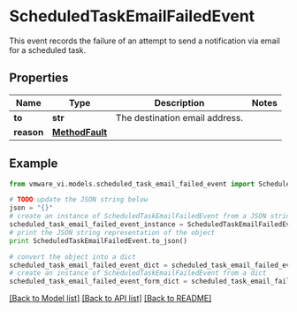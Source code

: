# ScheduledTaskEmailFailedEvent

This event records the failure of an attempt to send a notification via email for a scheduled task. 

## Properties
Name | Type | Description | Notes
------------ | ------------- | ------------- | -------------
**to** | **str** | The destination email address.  | 
**reason** | [**MethodFault**](MethodFault.md) |  | 

## Example

```python
from vmware_vi.models.scheduled_task_email_failed_event import ScheduledTaskEmailFailedEvent

# TODO update the JSON string below
json = "{}"
# create an instance of ScheduledTaskEmailFailedEvent from a JSON string
scheduled_task_email_failed_event_instance = ScheduledTaskEmailFailedEvent.from_json(json)
# print the JSON string representation of the object
print ScheduledTaskEmailFailedEvent.to_json()

# convert the object into a dict
scheduled_task_email_failed_event_dict = scheduled_task_email_failed_event_instance.to_dict()
# create an instance of ScheduledTaskEmailFailedEvent from a dict
scheduled_task_email_failed_event_form_dict = scheduled_task_email_failed_event.from_dict(scheduled_task_email_failed_event_dict)
```
[[Back to Model list]](../README.md#documentation-for-models) [[Back to API list]](../README.md#documentation-for-api-endpoints) [[Back to README]](../README.md)


